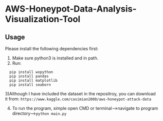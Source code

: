 # AWS-Honeypot-Data-Analysis-Visualization-Tool

## Usage
Please install the following dependencies first:

1) Make sure python3 is installed and in path. 
2) Run:
```
  pip install wxpython
  pip install pandas
  pip install matplotlib
  pip install seaborn
 ```
  
3)Although I have included the dataset in the repositroy, you can download it from:
```https://www.kaggle.com/casimian2000/aws-honeypot-attack-data```

4) To run the program, simple open CMD or terminal-->navigate to program directory-->```python main.py```
